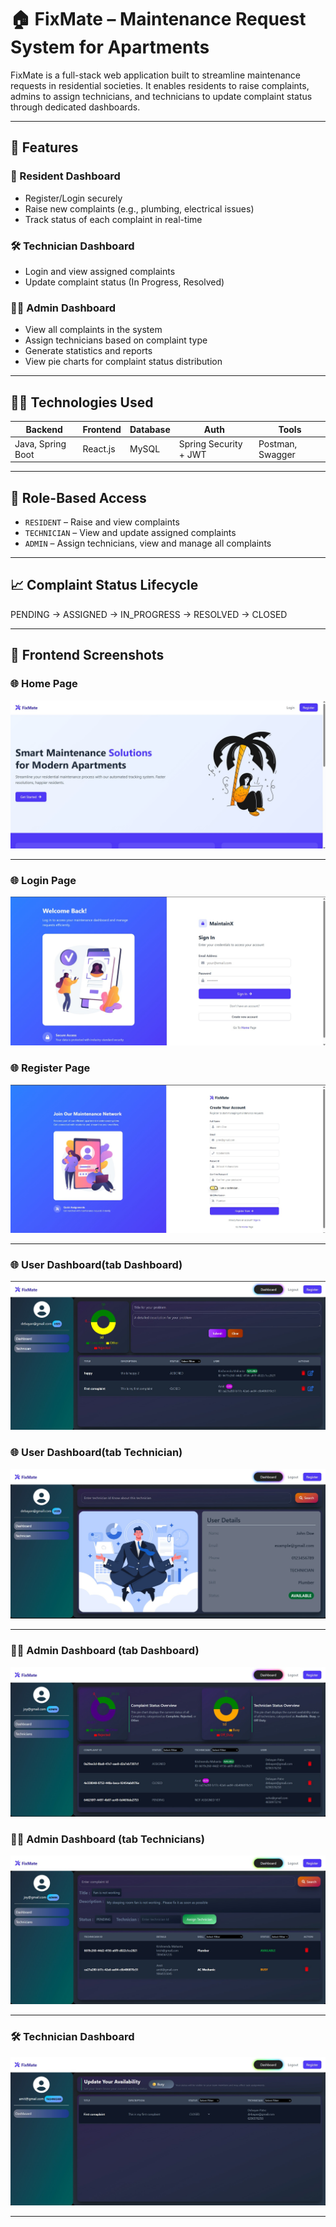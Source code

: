 # 🏠 FixMate – Maintenance Request System for Apartments

FixMate is a full-stack web application built to streamline maintenance requests in residential societies. It enables residents to raise complaints, admins to assign technicians, and technicians to update complaint status through dedicated dashboards.

---

## 📌 Features

### 👤 Resident Dashboard
- Register/Login securely
- Raise new complaints (e.g., plumbing, electrical issues)
- Track status of each complaint in real-time

### 🛠️ Technician Dashboard
- Login and view assigned complaints
- Update complaint status (In Progress, Resolved)

### 👨‍💼 Admin Dashboard
- View all complaints in the system
- Assign technicians based on complaint type
- Generate statistics and reports
- View pie charts for complaint status distribution

---

## 🧑‍💻 Technologies Used

| Backend             | Frontend     | Database | Auth             | Tools           |
|---------------------|--------------|----------|------------------|-----------------|
| Java, Spring Boot   | React.js     | MySQL    | Spring Security + JWT | Postman, Swagger |

---

## 🔐 Role-Based Access

- `RESIDENT` – Raise and view complaints  
- `TECHNICIAN` – View and update assigned complaints  
- `ADMIN` – Assign technicians, view and manage all complaints

---

## 📈 Complaint Status Lifecycle
PENDING → ASSIGNED → IN_PROGRESS → RESOLVED → CLOSED

---

## 🎨 Frontend Screenshots

### 🌐 Home Page
![Resident Dashboard](./readmeImages/homePage.jpg)

---

### 🌐 Login Page
![Resident Dashboard](./readmeImages/loginPage.jpg)

### 🌐 Register Page
![Resident Dashboard](./readmeImages/registerPage.jpg)

---

### 🌐 User Dashboard(tab Dashboard)
![Resident Dashboard](./readmeImages/userDashboard1.jpg)

### 🌐 User Dashboard(tab Technician)
![Resident Dashboard](./readmeImages/userDashboard2.jpg)

---

### 👨‍💼 Admin Dashboard (tab Dashboard)
![Resident Dashboard](./readmeImages/adminDashboard.jpg)

### 👨‍💼 Admin Dashboard (tab Technicians)
![Resident Dashboard](./readmeImages/adminDashboard2.jpg)

---

### 🛠 Technician Dashboard
![Technician Dashboard](./readmeImages/technicianDashboard.jpg)

---
